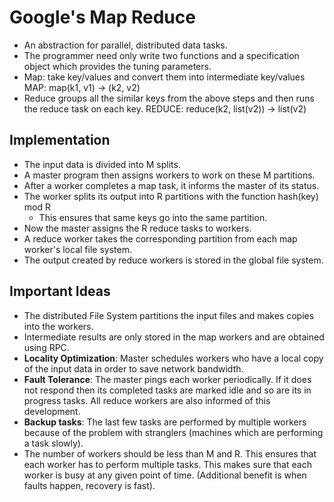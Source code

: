Google's Map Reduce
===================
- An abstraction for parallel, distributed data tasks.
- The programmer need only write two functions and a specification
object which provides the tuning parameters.
- Map: take key/values and convert them into intermediate key/values
    MAP: map(k1, v1) -> (k2, v2)
- Reduce groups all the similar keys from the above steps and then
runs the reduce task on each key.
    REDUCE: reduce(k2, list(v2)) -> list(v2)

## Implementation
- The input data is divided into M splits.
- A master program then assigns workers to work on these M partitions.
- After a worker completes a map task, it informs the master of its status.
- The worker splits its output into R partitions with the function
    hash(key) mod R
    - This ensures that same keys go into the same partition.
- Now the master assigns the R reduce tasks to workers.
- A reduce worker takes the corresponding partition from each map worker's
local file system.
- The output created by reduce workers is stored in the global file system.

## Important Ideas
- The distributed File System partitions the input files and makes copies
into the workers.
- Intermediate results are only stored in the map workers and are obtained
using RPC.
- **Locality Optimization**: Master schedules workers who have a local copy of
the input data in order to save network bandwidth.
- **Fault Tolerance**: The master pings each worker periodically. If it
does not respond then its completed tasks are marked idle and so are
its in progress tasks. All reduce workers are also informed of this development.
- **Backup tasks**: The last few tasks are performed by multiple workers
because of the problem with stranglers (machines which are performing a task
slowly).
- The number of workers should be less than M and R. This ensures that each
worker has to perform multiple tasks. This makes sure that each worker is busy
at any given point of time. (Additional benefit is when faults happen, recovery is
fast).

